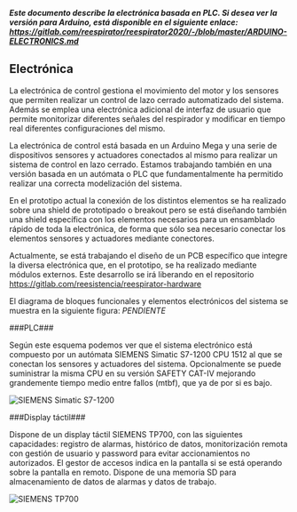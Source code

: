 ***Este documento describe la electrónica basada en PLC. Si desea ver la versión para Arduino, está disponible en el siguiente enlace: https://gitlab.com/reespirator/reespirator2020/-/blob/master/ARDUINO-ELECTRONICS.md***

## Electrónica
La electrónica de control gestiona el movimiento del motor y los sensores que permiten realizar un control de lazo cerrado automatizado del sistema. Además se emplea una electrónica adicional de interfaz de usuario que permite monitorizar diferentes señales del respirador y modificar en tiempo real diferentes configuraciones del mismo.

La electrónica de control está basada en un Arduino Mega y una serie de dispositivos sensores y actuadores conectados al mismo para realizar un sistema de control en lazo cerrado. Estamos trabajando también en una versión basada en un autómata o PLC que fundamentalmente ha permitido realizar una correcta modelización del sistema.

En el prototipo actual la conexión de los distintos elementos se ha realizado sobre una shield de prototipado o breakout pero se está diseñando también una shield específica con los elementos necesarios para un ensamblado rápido de toda la electrónica, de forma que sólo sea necesario conectar los elementos sensores y actuadores mediante conectores.

Actualmente, se está trabajando el diseño de un PCB específico que integre la diversa electrónica que, en el prototipo, se ha realizado mediante módulos externos. Este desarrollo se irá liberando en el repositorio https://gitlab.com/reesistencia/reespirator-hardware

El diagrama de bloques funcionales y elementos electrónicos del sistema se muestra en la siguiente figura:
_PENDIENTE_

###PLC###

Según este esquema podemos ver que el sistema electrónico está compuesto por un autómata SIEMENS Simatic S7-1200 CPU 1512 al que se conectan los sensores y actuadores del sistema. Opcionalmente se puede suministrar la misma CPU en su versión SAFETY CAT-IV mejorando grandemente tiempo medio entre fallos (mtbf), que ya de por si es bajo.

![SIEMENS Simatic S7-1200](https://gitlab.com/reespirator/reespirator2020/-/raw/master/images/PLC-Simatic-S7.jpg "SIEMENS Simatic S7-1200")

###Display táctil###

Dispone de un display táctil SIEMENS TP700, con las siguientes capacidades: registro de alarmas, histórico de datos, monitorización remota con gestión de usuario y password para evitar accionamientos no autorizados. El gestor de accesos indica en la pantalla si se está operando sobre la pantalla en remoto. Dispone de una memoria SD para almacenamiento de datos de alarmas y datos de trabajo.

![SIEMENS TP700](https://gitlab.com/reespirator/reespirator2020/-/raw/master/images/PLC-TP700.jpg "SIEMENS TP700")

